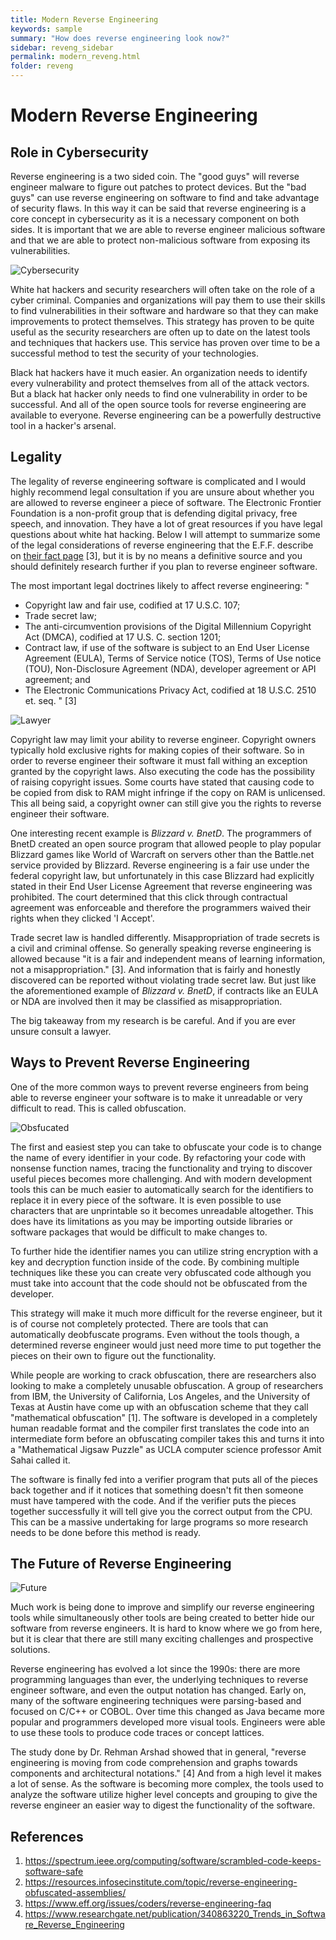 ```yaml
---
title: Modern Reverse Engineering
keywords: sample
summary: "How does reverse engineering look now?"
sidebar: reveng_sidebar
permalink: modern_reveng.html
folder: reveng
---
```

# Modern Reverse Engineering


## Role in Cybersecurity
Reverse engineering is a two sided coin. The "good guys" will reverse engineer malware to figure out patches to protect devices. But the "bad guys" can use reverse engineering on software to find and take advantage of security flaws. In this way it can be said that reverse engineering is a core concept in cybersecurity as it is a necessary component on both sides. It is important that we are able to reverse engineer malicious software and that we are able to protect non-malicious software from exposing its vulnerabilities.

![Cybersecurity](/images/security-4556576_1920.png)

White hat hackers and security researchers will often take on the role of a cyber criminal. Companies and organizations will pay them to use their skills to find vulnerabilities in their software and hardware so that they can make improvements to protect themselves. This strategy has proven to be quite useful as the security researchers are often up to date on the latest tools and techniques that hackers use. This service has proven over time to be a successful method to test the security of your technologies.

Black hat hackers have it much easier. An organization needs to identify every vulnerability and protect themselves from all of the attack vectors. But a black hat hacker only needs to find one vulnerability in order to be successful. And all of the open source tools for reverse engineering are available to everyone. Reverse engineering can be a powerfully destructive tool in a hacker's arsenal.


## Legality
The legality of reverse engineering software is complicated and I would highly recommend legal consultation if you are unsure about whether you are allowed to reverse engineer a piece of software. The Electronic Frontier Foundation is a non-profit group that is defending digital privacy, free speech, and innovation. They have a lot of great resources if you have legal questions about white hat hacking. Below I will attempt to summarize some of the legal considerations of reverse engineering that the E.F.F. describe on [their fact page](https://www.eff.org/issues/coders/reverse-engineering-faq) [3], but it is by no means a definitive source and you should definitely research further if you plan to reverse engineer software.

The most important legal doctrines likely to affect reverse engineering:
"
- Copyright law and fair use, codified at 17 U.S.C. 107;
- Trade secret law;
- The anti-circumvention provisions of the Digital Millennium Copyright Act (DMCA), codified at 17 U.S. C. section 1201;
- Contract law, if use of the software is subject to an End User License Agreement (EULA), Terms of Service notice (TOS), Terms of Use notice (TOU), Non-Disclosure Agreement (NDA), developer agreement or API agreement; and
- The Electronic Communications Privacy Act, codified at 18 U.S.C. 2510 et. seq.
" [3]

![Lawyer](/images/lawyer-3819044_1920.png)

Copyright law may limit your ability to reverse engineer. Copyright owners typically hold exclusive rights for making copies of their software. So in order to reverse engineer their software it must fall withing an exception granted by the copyright laws. Also executing the code has the possibility of raising copyright issues. Some courts have stated that causing code to be copied from disk to RAM might infringe if the copy on RAM is unlicensed. This all being said, a copyright owner can still give you the rights to reverse engineer their software.

One interesting recent example is *Blizzard v. BnetD*. The programmers of BnetD created an open source program that allowed people to play popular Blizzard games like World of Warcraft on servers other than the Battle.net service provided by Blizzard. Reverse engineering is a fair use under the federal copyright law, but unfortunately in this case Blizzard had explicitly stated in their End User License Agreement that reverse engineering was prohibited. The court determined that this click through contractual agreement was enforceable and therefore the programmers waived their rights when they clicked 'I Accept'.

Trade secret law is handled differently. Misappropriation of trade secrets is a civil and criminal offense. So generally speaking reverse engineering is allowed because "it is a fair and independent means of learning information, not a misappropriation." [3]. And information that is fairly and honestly discovered can be reported without violating trade secret law. But just like the aforementioned example of *Blizzard v. BnetD*, if contracts like an EULA or NDA are involved then it may be classified as misappropriation.

The big takeaway from my research is be careful. And if you are ever unsure consult a lawyer.



## Ways to Prevent Reverse Engineering
One of the more common ways to prevent reverse engineers from being able to reverse engineer your software is to make it unreadable or very difficult to read. This is called obfuscation.

![Obsfucated](/images/binary-1254482_1280.png)

The first and easiest step you can take to obfuscate your code is to change the name of every identifier in your code. By refactoring your code with nonsense function names, tracing the functionality and trying to discover useful pieces becomes more challenging. And with modern development tools this can be much easier to automatically search for the identifiers to replace it in every piece of the software. It is even possible to use characters that are unprintable so it becomes unreadable altogether. This does have its limitations as you may be importing outside libraries or software packages that would be difficult to make changes to.

To further hide the identifier names you can utilize string encryption with a key and decryption function inside of the code. By combining multiple techniques like these you can create very obfuscated code although you must take into account that the code should not be obfuscated from the developer.

This strategy will make it much more difficult for the reverse engineer, but it is of course not completely protected. There are tools that can automatically deobfuscate programs. Even without the tools though, a determined reverse engineer would just need more time to put together the pieces on their own to figure out the functionality.

While people are working to crack obfuscation, there are researchers also looking to make a completely unusable obfuscation. A group of researchers from IBM, the University of California, Los Angeles, and the University of Texas at Austin have come up with an obfuscation scheme that they call "mathematical obfuscation" [1]. The software is developed in a completely human readable format and the compiler first translates the code into an intermediate form before an obfuscating compiler takes this and turns it into a "Mathematical Jigsaw Puzzle" as UCLA computer science professor Amit Sahai called it.

The software is finally fed into a verifier program that puts all of the pieces back together and if it notices that something doesn't fit then someone must have tampered with the code. And if the verifier puts the pieces together successfully it will tell give you the correct output from the CPU. This can be a massive undertaking for large programs so more research needs to be done before this method is ready.


## The Future of Reverse Engineering
![Future](/images/greenery-149970_1280.png)

Much work is being done to improve and simplify our reverse engineering tools while simultaneously other tools are being created to better hide our software from reverse engineers. It is hard to know where we go from here, but it is clear that there are still many exciting challenges and prospective solutions.

Reverse engineering has evolved a lot since the 1990s: there are more programming languages than ever, the underlying techniques to reverse engineer software, and even the output notation has changed. Early on, many of the software engineering techniques were parsing-based and focused on C/C++ or COBOL. Over time this changed as Java became more popular and programmers developed more visual tools. Engineers were able to use these tools to produce code traces or concept lattices. 

The study done by Dr. Rehman Arshad showed that in general, "reverse engineering is moving from code comprehension and graphs towards components and architectural notations." [4]
And from a high level it makes a lot of sense. As the software is becoming more complex, the tools used to analyze the software utilize higher level concepts and grouping to give the reverse engineer an easier way to digest the functionality of the software.


## References
1. https://spectrum.ieee.org/computing/software/scrambled-code-keeps-software-safe
2. https://resources.infosecinstitute.com/topic/reverse-engineering-obfuscated-assemblies/
3. https://www.eff.org/issues/coders/reverse-engineering-faq
4. https://www.researchgate.net/publication/340863220_Trends_in_Software_Reverse_Engineering
